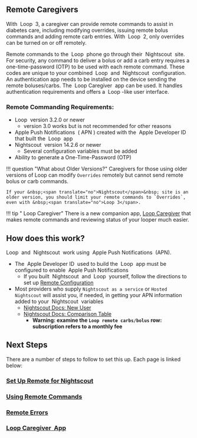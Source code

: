 ## Remote Caregivers

With &nbsp;<span translate="no">Loop</span>&nbsp; 3, a caregiver can provide remote commands to assist in diabetes care, including modifying overrides, issuing remote bolus commands and adding remote carb entries. With &nbsp;<span translate="no">Loop</span>&nbsp; 2, only overrides can be turned on or off remotely.

Remote commands to the &nbsp;<span translate="no">Loop</span>&nbsp; phone go through their &nbsp;<span translate="no">Nightscout</span>&nbsp; site. For security, any command to deliver a bolus or add a carb entry requires a one-time-password (OTP) to be used with each remote command. These codes are unique to your combined &nbsp;<span translate="no">Loop</span>&nbsp; and &nbsp;<span translate="no">Nightscout</span>&nbsp; configuration. An authentication app needs to be installed on the device sending the remote boluses/carbs. The &nbsp;<span translate="no">Loop Caregiver</span>&nbsp; app can be used. It handles authentication requirements and offers a &nbsp;<span translate="no">Loop</span>&nbsp;-like user interface.

### Remote Commanding Requirements:

* <span translate="no">Loop</span>&nbsp; version 3.2.0 or newer
    * version 3.0 works but is not recommended for other reasons
* <span translate="no">Apple Push Notifications</span>&nbsp; (</span>&nbsp;APN</span>&nbsp;) created with the &nbsp;<span translate="no">Apple Developer ID</span>&nbsp; that built the &nbsp;<span translate="no">Loop</span>&nbsp; app
* <span translate="no">Nightscout</span>&nbsp; version 14.2.6 or newer
    * Several configuration variables must be added
* Ability to generate a One-Time-Password (OTP)

!!! question "What about Older Versions?"
    Caregivers for those using older versions of Loop can modify `Overrides` remotely but cannot send remote bolus or carb commands.

    If your &nbsp;<span translate="no">Nightscout</span>&nbsp; site is an older version, you should limit your remote commands to `Overrides`, even with &nbsp;<span translate="no">Loop 3</span>.

!!! tip "&nbsp;<span translate="no">Loop Caregiver</span>"
    There is a new companion app, [<span translate="no">Loop Caregiver</span>](loop-caregiver.md) that makes remote commands and reviewing status of your looper much easier.

## How does this work?

<span translate="no">Loop</span>&nbsp; and &nbsp;<span translate="no">Nightscout</span>&nbsp; work using &nbsp;<span translate="no">Apple Push Notifications</span>&nbsp; (APN).

* The &nbsp;<span translate="no">Apple Developer ID</span>&nbsp; used to build the &nbsp;<span translate="no">Loop</span>&nbsp; app must be configured to enable &nbsp;<span translate="no">Apple Push Notifications</span>
    * If you built &nbsp;<span translate="no">Nightscout</span>&nbsp; and &nbsp;<span translate="no">Loop</span>&nbsp; yourself, follow the directions to set up [Remote Configuration](remote-config.md)
* Most providers who supply `Nightscout as a service` or `Hosted Nightscout` will assist you, if needed, in getting your APN information added to your &nbsp;<span translate="no">Nightscout</span>&nbsp; variables
    * [Nightscout Docs: New User](https://nightscout.github.io/nightscout/new_user)
    * [Nightscout Docs: Comparison Table](https://nightscout.github.io/nightscout/new_user/#vendors-comparison-table)
        * **Warning: examine the `Loop remote carbs/bolus` row: subscription refers to a monthly fee**

## Next Steps

There are a number of steps to follow to set this up. Each page is linked below:

### [Set Up Remote for Nightscout](remote-config.md)

### [Using Remote Commands](remote-commands.md)

### [Remote Errors](remote-errors.md)

### [<span translate="no">Loop Caregiver</span>&nbsp; App](loop-caregiver.md)

